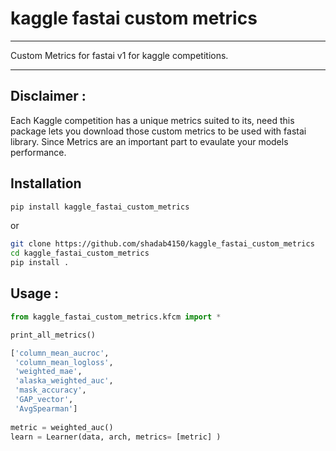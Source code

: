 # kaggle fastai custom metrics
***

Custom Metrics for fastai v1 for kaggle competitions.

***
## Disclaimer :

Each Kaggle competition has a unique metrics suited to its, need this package lets you download those custom metrics to be used with fastai library.
Since Metrics are an important part to evaulate your models performance.

## Installation 

```sh
pip install kaggle_fastai_custom_metrics
```

or

```bash
git clone https://github.com/shadab4150/kaggle_fastai_custom_metrics
cd kaggle_fastai_custom_metrics
pip install .
```
## Usage :

```python
from kaggle_fastai_custom_metrics.kfcm import *

print_all_metrics()

['column_mean_aucroc',
 'column_mean_logloss',
 'weighted_mae',
 'alaska_weighted_auc',
 'mask_accuracy',
 'GAP_vector',
 'AvgSpearman']
 
metric = weighted_auc()
learn = Learner(data, arch, metrics= [metric] )
```



